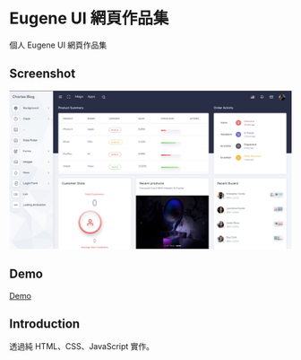 # Eugene UI 網頁作品集

個人 Eugene UI 網頁作品集

## Screenshot
![alt cover](https://github.com/CharlesSin/Eugene-UI-Webpage/blob/master/public/images/cover.jpg)

## Demo

[Demo](https://eugene-ui.vercel.app/)

## Introduction

透過純 HTML、CSS、JavaScript 實作。
